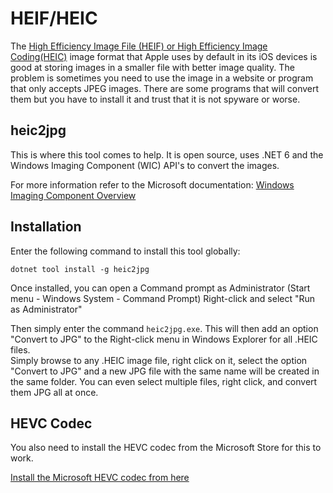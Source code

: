 # HEIF/HEIC

The [High Efficiency Image File \(HEIF) or High Efficiency Image Coding\(HEIC\)](https://en.wikipedia.org/wiki/High_Efficiency_Image_File_Format) image format that Apple uses by default in its iOS devices is good at storing images in a smaller file with better image quality. The problem is sometimes you need to use the image in a website or program that only accepts JPEG images.  There are some programs that will convert them but you have to install it and trust that it is not spyware or worse.

## heic2jpg

This is where this tool comes to help.  It is open source, uses .NET 6 and the Windows Imaging Component (WIC) API's to convert the images.

For more information refer to the Microsoft documentation: [Windows Imaging Component Overview](https://docs.microsoft.com/en-us/windows/win32/wic/-wic-about-windows-imaging-codec)

## Installation

Enter the following command to install this tool globally:

```dotnet tool install -g heic2jpg```

Once installed, you can open a Command prompt as Administrator (Start menu - Windows System - Command Prompt) Right-click and select "Run as Administrator"

Then simply enter the command `heic2jpg.exe`.  This will then add an option "Convert to JPG" to the Right-click menu in Windows Explorer for all .HEIC files.  
Simply browse to any .HEIC image file, right click on it, select the option "Convert to JPG" and a new JPG file with the same name will be created in the same folder.
You can even select multiple files, right click, and convert them JPG all at once. 

## HEVC Codec
You also need to install the HEVC codec from the Microsoft Store for this to work.

[Install the Microsoft HEVC codec from here](https://www.microsoft.com/en-us/p/hevc-video-extensions-from-device-manufacturer/9n4wgh0z6vhq?activetab=pivot:overviewtab)

